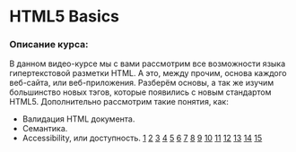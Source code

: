 #  HTML5 Basics

### Описание курса:
В данном видео-курсе мы с вами рассмотрим все возможности языка гипертекстовой разметки HTML.
А это, между прочим, основа каждого веб-сайта, или веб-приложения.
Разберём основы, а так же изучим большинство новых тэгов, которые появились с новым стандартом HTML5.
Дополнительно рассмотрим такие понятия, как:
- Валидация HTML документа.
- Семантика.
- Accessibility, или доступность.
<a href="https://andreyshyshkin.github.io/Dictionary/html/01_Base_HTML_Document_Structure">1</a>
<a href="https://andreyshyshkin.github.io/Dictionary/html/02_Meta_Data_&_External_Imports">2</a>
<a href="https://andreyshyshkin.github.io/Dictionary/html/03_Validation_Semantic_Accessibility">3</a>
<a href="https://andreyshyshkin.github.io/Dictionary/html/04_Text">4</a>
<a href="https://andreyshyshkin.github.io/Dictionary/html/05_Lists">5</a>
<a href="https://andreyshyshkin.github.io/Dictionary/html/06_Images">6</a>
<a href="https://andreyshyshkin.github.io/Dictionary/html/07_Table">7</a>
<a href="https://andreyshyshkin.github.io/Dictionary/html/08_Links_&_Buttons">8</a>
<a href="https://andreyshyshkin.github.io/Dictionary/html/09_Useful_Tags">9</a>
<a href="https://andreyshyshkin.github.io/Dictionary/html/10_Global_Site_Structure">10</a>
<a href="https://andreyshyshkin.github.io/Dictionary/html/11_Form">11</a>
<a href="https://andreyshyshkin.github.io/Dictionary/html/12_Input_Types_Part_1">12</a>
<a href="https://andreyshyshkin.github.io/Dictionary/html/13_Input_Types_Part_2">13</a>
<a href="https://andreyshyshkin.github.io/Dictionary/html/14_Video_&_Audio">14</a>
<a href="https://andreyshyshkin.github.io/Dictionary/html/15_Common_&_Useful_Attributes">15</a>
